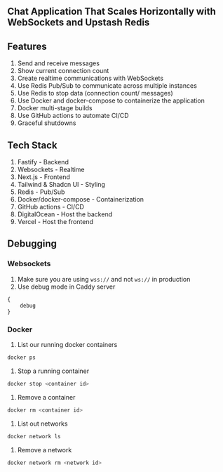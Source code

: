 ## Chat Application That Scales Horizontally with WebSockets and Upstash Redis

## Features
1. Send and receive messages
1. Show current connection count
1. Create realtime communications with WebSockets
1. Use Redis Pub/Sub to communicate across multiple instances
1. Use Redis to stop data (connection count/ messages)
1. Use Docker and docker-compose to containerize the application
1. Docker multi-stage builds
1. Use GitHub actions to automate CI/CD
1. Graceful shutdowns

## Tech Stack
1. Fastify - Backend
1. Websockets - Realtime 
1. Next.js - Frontend
1. Tailwind & Shadcn UI - Styling
1. Redis - Pub/Sub
1. Docker/docker-compose - Containerization
1. GitHub actions - CI/CD
1. DigitalOcean - Host the backend
1. Vercel - Host the frontend


## Debugging
### Websockets
1. Make sure you are using `wss://` and not `ws://` in production
2. Use debug mode in Caddy server
```
{
    debug
}
```

### Docker
1. List our running docker containers
```bash
docker ps
```
1. Stop a running container
```bash
docker stop <container id>
```

1. Remove a container
```bash
docker rm <container id>
```

1. List out networks
```bash
docker network ls
```

1. Remove a network
```bash
docker network rm <network id>
```
